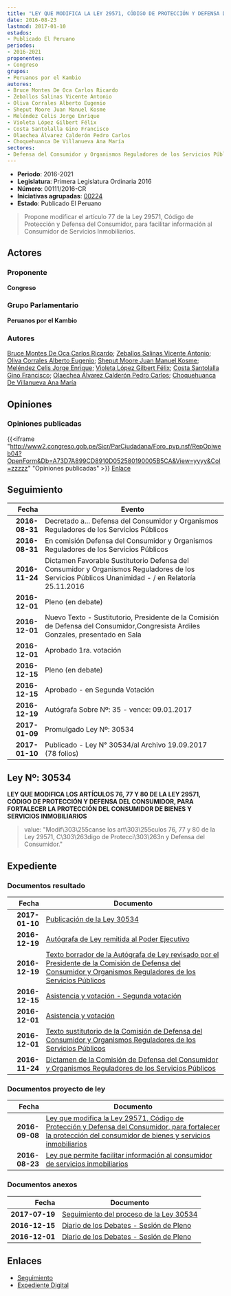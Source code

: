 ```yaml
---
title: "LEY QUE MODIFICA LA LEY 29571, CÓDIGO DE PROTECCIÓN Y DEFENSA DEL CONSUMIDOR"
date: 2016-08-23
lastmod: 2017-01-10
estados:
- Publicado El Peruano
periodos:
- 2016-2021
proponentes:
- Congreso
grupos:
- Peruanos por el Kambio
autores:
- Bruce Montes De Oca Carlos Ricardo
- Zeballos Salinas Vicente Antonio
- Oliva Corrales Alberto Eugenio
- Sheput Moore Juan Manuel Kosme
- Meléndez Celis Jorge Enrique
- Violeta López Gilbert Félix
- Costa Santolalla Gino Francisco
- Olaechea Álvarez Calderón Pedro Carlos
- Choquehuanca De Villanueva Ana María
sectores:
- Defensa del Consumidor y Organismos Reguladores de los Servicios Públicos
---
```

- **Periodo**: 2016-2021
- **Legislatura**: Primera Legislatura Ordinaria 2016
- **Número**: 00111/2016-CR
- **Iniciativas agrupadas**: [00224](../../00200/00224)
- **Estado**: Publicado El Peruano

> Propone modificar el artículo 77 de la Ley 29571, Código de Protección y Defensa del Consumidor, para facilitar información al Consumidor de Servicios Inmobiliarios.


## Actores

### Proponente

**Congreso**

### Grupo Parlamentario

**Peruanos por el Kambio**

### Autores

[Bruce Montes De Oca Carlos Ricardo](mailto:mailto:cbruce@congreso.gob.pe); [Zeballos Salinas Vicente Antonio](mailto:mailto:vzeballos@congreso.gob.pe); [Oliva Corrales Alberto Eugenio](mailto:mailto:aoliva@congreso.gob.pe); [Sheput Moore Juan Manuel Kosme](mailto:mailto:jsheput@congreso.gob.pe); [Meléndez Celis Jorge Enrique](mailto:mailto:jmelendez@congreso.gob.pe); [Violeta López Gilbert Félix](mailto:mailto:gvioleta@congreso.gob.pe); [Costa Santolalla Gino Francisco](mailto:mailto:gcosta@congreso.gob.pe); [Olaechea Álvarez Calderón Pedro Carlos](mailto:mailto:polaechea@congreso.gob.pe); [Choquehuanca De Villanueva Ana María](mailto:mailto:achoquehuanca@congreso.gob.pe)

## Opiniones

### Opiniones publicadas

{{<iframe "http://www2.congreso.gob.pe/Sicr/ParCiudadana/Foro_pvp.nsf/RepOpiweb04?OpenForm&Db=A73D7A899CD8910D052580190005B5CA&View=yyyy&Col=zzzzz" "Opiniones publicadas" >}}
[Enlace](http://www2.congreso.gob.pe/Sicr/ParCiudadana/Foro_pvp.nsf/RepOpiweb04?OpenForm&Db=A73D7A899CD8910D052580190005B5CA&View=yyyy&Col=zzzzz)


## Seguimiento

| Fecha | Evento |
|------:|--------|
| **2016-08-31** | Decretado a... Defensa del Consumidor y Organismos Reguladores de los Servicios Públicos |
| **2016-08-31** | En comisión Defensa del Consumidor y Organismos Reguladores de los Servicios Públicos |
| **2016-11-24** | Dictamen Favorable Sustitutorio Defensa del Consumidor y Organismos Reguladores de los Servicios Públicos Unanimidad - / en Relatoría 25.11.2016 |
| **2016-12-01** | Pleno (en debate) |
| **2016-12-01** | Nuevo Texto - Sustitutorio, Presidente de la Comisión de Defensa del Consumidor,Congresista Ardiles Gonzales, presentado en Sala |
| **2016-12-01** | Aprobado 1ra. votación |
| **2016-12-15** | Pleno (en debate) |
| **2016-12-15** | Aprobado - en Segunda Votación |
| **2016-12-19** | Autógrafa Sobre Nº: 35 - vence: 09.01.2017 |
| **2017-01-09** | Promulgado Ley Nº: 30534 |
| **2017-01-10** | Publicado - Ley N° 30534/al Archivo 19.09.2017 (78 folios) |

## Ley Nº: 30534

**LEY QUE MODIFICA LOS ARTÍCULOS 76, 77 Y 80 DE LA LEY 29571, CÓDIGO DE PROTECCIÓN Y DEFENSA DEL CONSUMIDOR, PARA FORTALECER LA PROTECCIÓN DEL CONSUMIDOR DE BIENES Y SERVICIOS INMOBILIARIOS**

> value: "Modif\303\255canse los art\303\255culos 76, 77 y 80 de la Ley 29571, C\303\263digo de Protecci\303\263n y Defensa del Consumidor."


## Expediente

### Documentos resultado

| Fecha | Documento |
|------:|-----------|
| **2017-01-10** | [Publicación de la Ley 30534](http://www.leyes.congreso.gob.pe/Documentos/2016_2021/ADLP/Normas_Legales/30534-LEY.pdf) |
| **2016-12-19** | [Autógrafa de Ley remitida al Poder Ejecutivo](http://www.leyes.congreso.gob.pe/Documentos/2016_2021/ADLP/Texto_Aprobado/AU0011120161219.pdf) |
| **2016-12-19** | [Texto borrador de la Autógrafa de Ley revisado por el Presidente de la Comisión de Defensa del Consumidor y Organismos Reguladores de los Servicios Públicos](http://www2.congreso.gob.pe/Sicr/TraDocEstProc/Contdoc02_2011_2.nsf/Docpub/2C28BB5655B6DF2B0525816200544A8A/$FILE/BAU0011120161219.pdf) |
| **2016-12-15** | [Asistencia y votación - Segunda votación](http://www2.congreso.gob.pe/Sicr/TraDocEstProc/Contdoc02_2011_2.nsf/0/e2b8c1f8cc730c1e0525816200548487/$FILE/ESV0011120161215.pdf) |
| **2016-12-01** | [Asistencia y votación](http://www.leyes.congreso.gob.pe/Documentos/2016_2021/Asistencia_y_Votacion/Proyectos_de_Ley/AV0011120161201..pdf) |
| **2016-12-01** | [Texto sustitutorio de la Comisión de Defensa del Consumidor y Organismos Reguladores de los Servicios Públicos](http://www.leyes.congreso.gob.pe/Documentos/2016_2021/Texto_Sustitutorio/Proyectos_de_Ley/TS0011120161201.pdf) |
| **2016-11-24** | [Dictamen de la Comisión de Defensa del Consumidor y Organismos Reguladores de los Servicios Públicos](http://www.leyes.congreso.gob.pe/Documentos/2016_2021/Dictamenes/Proyectos_de_Ley/00111DC06MAY20161124.pdf) |

### Documentos proyecto de ley

| Fecha | Documento |
|------:|-----------|
| **2016-09-08** | [Ley que modifica la Ley 29571, Código de Protección y Defensa del Consumidor, para fortalecer la protección del consumidor de bienes y servicios inmobiliarios](http://www.leyes.congreso.gob.pe/Documentos/2016_2021/Proyectos_de_Ley_y_de_Resoluciones_Legislativas/PL0022420160908..pdf) |
| **2016-08-23** | [Ley que permite facilitar información al consumidor de servicios inmobiliarios](http://www.leyes.congreso.gob.pe/Documentos/2016_2021/Proyectos_de_Ley_y_de_Resoluciones_Legislativas/PL00111_20160823.pdf) |

### Documentos anexos

| Fecha | Documento |
|------:|-----------|
| **2017-07-19** | [Seguimiento del proceso de la Ley 30534](http://www.leyes.congreso.gob.pe/Documentos/2016_2021/Seguimiento_de_Proyectos_de_Ley/00111PL20170719.pdf) |
| **2016-12-15** | [Diario de los Debates - Sesión de Pleno](http://www2.congreso.gob.pe/Sicr/DiarioDebates/Publicad.nsf/SesionesPleno/05256D6E0073DFE90525808B000AAF83/$FILE/PLO-2016-23.pdf) |
| **2016-12-01** | [Diario de los Debates - Sesión de Pleno](http://www2.congreso.gob.pe/Sicr/DiarioDebates/Publicad.nsf/SesionesPleno/05256D6E0073DFE90525807D000E6F5D/$FILE/PLO-2016-21.pdf) |

## Enlaces

- [Seguimiento](http://www2.congreso.gob.pe/Sicr/TraDocEstProc/CLProLey2016.nsf/f7fff46988ca05b1052578e100829cc7/03e2715bf007f5850525801900037ad0?OpenDocument)
- [Expediente Digital](http://www2.congreso.gob.pe/Sicr/TraDocEstProc/CLProLey2016.nsf/f7fff46988ca05b1052578e100829cc7/03e2715bf007f5850525801900037ad0?OpenDocument&Click=05257FB7005EB655.eb71d0cf91d8294e05256cdf006b5706/$Body/0.1C6C)

